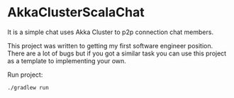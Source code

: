 # AkkaClusterScalaChat

It is a simple chat uses Akka Cluster to p2p connection chat members.

This project was written to getting my first software engineer position. There are a lot of bugs but if you got a similar task you can use this project as a template to implementing your own.

Run project:

    ./gradlew run
